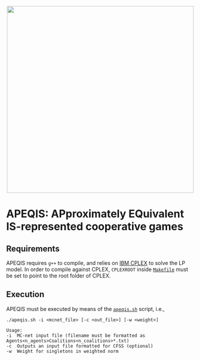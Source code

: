 <p align="center"><img src="https://filippobistaffa.github.io/images/apeqis.svg" width="500" /></p>

APEQIS: APproximately EQuivalent IS-represented cooperative games
===================

Requirements
----------
APEQIS requires `g++` to compile, and relies on [IBM CPLEX](https://www-01.ibm.com/software/commerce/optimization/cplex-optimizer) to solve the LP model. In order to compile against CPLEX, `CPLEXROOT` inside [`Makefile`](Makefile) must be set to point to the root folder of CPLEX.


Execution
----------
APEQIS must be executed by means of the [`apeqis.sh`](apeqis.sh) script, i.e.,
```
./apeqis.sh -i <mcnet_file> [-c <out_file>] [-w <weight>]

Usage: 
-i	MC-net input file (filename must be formatted as Agents<n_agents>Coalitions<n_coalitions>*.txt)
-c	Outputs an input file formatted for CFSS (optional)
-w	Weight for singletons in weighted norm
```
